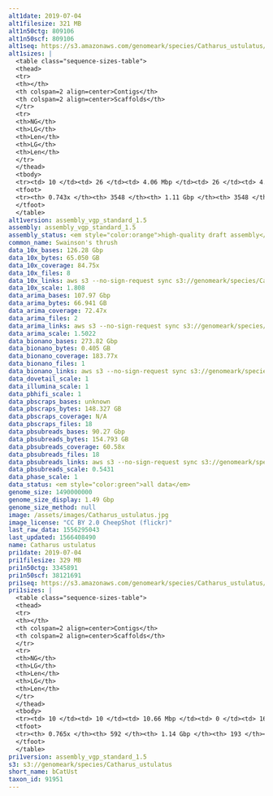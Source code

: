 ```yaml
---
alt1date: 2019-07-04
alt1filesize: 321 MB
alt1n50ctg: 809106
alt1n50scf: 809106
alt1seq: https://s3.amazonaws.com/genomeark/species/Catharus_ustulatus/bCatUst1/assembly_vgp_standard_1.5/bCatUst1.alt.asm.20190704.fasta.gz
alt1sizes: |
  <table class="sequence-sizes-table">
  <thead>
  <tr>
  <th></th>
  <th colspan=2 align=center>Contigs</th>
  <th colspan=2 align=center>Scaffolds</th>
  </tr>
  <tr>
  <th>NG</th>
  <th>LG</th>
  <th>Len</th>
  <th>LG</th>
  <th>Len</th>
  </tr>
  </thead>
  <tbody>
  <tr><td> 10 </td><td> 26 </td><td> 4.06 Mbp </td><td> 26 </td><td> 4.06 Mbp </td></tr>  <tr><td> 20 </td><td> 74 </td><td> 2.59 Mbp </td><td> 74 </td><td> 2.59 Mbp </td></tr>  <tr><td> 30 </td><td> 140 </td><td> 1.93 Mbp </td><td> 140 </td><td> 1.93 Mbp </td></tr>  <tr><td> 40 </td><td> 232 </td><td> 1.37 Mbp </td><td> 232 </td><td> 1.37 Mbp </td></tr>  <tr style="background-color:#cccccc;"><td> 50 </td><td> 371 </td><td> 0.81 Mbp </td><td> 371 </td><td> 0.81 Mbp </td></tr>  <tr><td> 60 </td><td> 642 </td><td> 0.32 Mbp </td><td> 642 </td><td> 0.32 Mbp </td></tr>  <tr><td> 70 </td><td> 1930 </td><td> 65.91 Kbp </td><td> 1930 </td><td> 65.91 Kbp </td></tr>  <tr><td> 80 </td><td> - </td><td> - </td><td> - </td><td> - </td></tr>  <tr><td> 90 </td><td> - </td><td> - </td><td> - </td><td> - </td></tr>  <tr><td> 100 </td><td> - </td><td> - </td><td> - </td><td> - </td></tr>  </tbody>
  <tfoot>
  <tr><th> 0.743x </th><th> 3548 </th><th> 1.11 Gbp </th><th> 3548 </th><th> 1.11 Gbp </th></tr>
  </tfoot>
  </table>
alt1version: assembly_vgp_standard_1.5
assembly: assembly_vgp_standard_1.5
assembly_status: <em style="color:orange">high-quality draft assembly</em>
common_name: Swainson's thrush
data_10x_bases: 126.28 Gbp
data_10x_bytes: 65.050 GB
data_10x_coverage: 84.75x
data_10x_files: 8
data_10x_links: aws s3 --no-sign-request sync s3://genomeark/species/Catharus_ustulatus/bCatUst1/genomic_data/10x/ .<br>
data_10x_scale: 1.808
data_arima_bases: 107.97 Gbp
data_arima_bytes: 66.941 GB
data_arima_coverage: 72.47x
data_arima_files: 2
data_arima_links: aws s3 --no-sign-request sync s3://genomeark/species/Catharus_ustulatus/bCatUst1/genomic_data/arima/ .<br>
data_arima_scale: 1.5022
data_bionano_bases: 273.82 Gbp
data_bionano_bytes: 0.405 GB
data_bionano_coverage: 183.77x
data_bionano_files: 1
data_bionano_links: aws s3 --no-sign-request sync s3://genomeark/species/Catharus_ustulatus/bCatUst1/genomic_data/bionano/ .<br>
data_dovetail_scale: 1
data_illumina_scale: 1
data_pbhifi_scale: 1
data_pbscraps_bases: unknown
data_pbscraps_bytes: 148.327 GB
data_pbscraps_coverage: N/A
data_pbscraps_files: 18
data_pbsubreads_bases: 90.27 Gbp
data_pbsubreads_bytes: 154.793 GB
data_pbsubreads_coverage: 60.58x
data_pbsubreads_files: 18
data_pbsubreads_links: aws s3 --no-sign-request sync s3://genomeark/species/Catharus_ustulatus/bCatUst1/genomic_data/pacbio/ . --exclude "*scraps.bam* --exclude "*ccs.bam*"<br>
data_pbsubreads_scale: 0.5431
data_phase_scale: 1
data_status: <em style="color:green">all data</em>
genome_size: 1490000000
genome_size_display: 1.49 Gbp
genome_size_method: null
image: /assets/images/Catharus_ustulatus.jpg
image_license: "CC BY 2.0 CheepShot (flickr)"
last_raw_data: 1556295043
last_updated: 1566408490
name: Catharus ustulatus
pri1date: 2019-07-04
pri1filesize: 329 MB
pri1n50ctg: 3345891
pri1n50scf: 38121691
pri1seq: https://s3.amazonaws.com/genomeark/species/Catharus_ustulatus/bCatUst1/assembly_vgp_standard_1.5/bCatUst1.pri.asm.20190704.fasta.gz
pri1sizes: |
  <table class="sequence-sizes-table">
  <thead>
  <tr>
  <th></th>
  <th colspan=2 align=center>Contigs</th>
  <th colspan=2 align=center>Scaffolds</th>
  </tr>
  <tr>
  <th>NG</th>
  <th>LG</th>
  <th>Len</th>
  <th>LG</th>
  <th>Len</th>
  </tr>
  </thead>
  <tbody>
  <tr><td> 10 </td><td> 10 </td><td> 10.66 Mbp </td><td> 0 </td><td> 165.91 Mbp </td></tr>  <tr><td> 20 </td><td> 26 </td><td> 7.95 Mbp </td><td> 2 </td><td> 108.60 Mbp </td></tr>  <tr><td> 30 </td><td> 47 </td><td> 6.12 Mbp </td><td> 3 </td><td> 79.15 Mbp </td></tr>  <tr><td> 40 </td><td> 76 </td><td> 4.68 Mbp </td><td> 5 </td><td> 66.36 Mbp </td></tr>  <tr style="background-color:#cccccc;"><td> 50 </td><td> 114 </td><td style="background-color:#88ff88;"> 3.35 Mbp </td><td> 8 </td><td style="background-color:#88ff88;"> 38.12 Mbp </td></tr>  <tr><td> 60 </td><td> 165 </td><td> 2.54 Mbp </td><td> 14 </td><td> 20.71 Mbp </td></tr>  <tr><td> 70 </td><td> 241 </td><td> 1.43 Mbp </td><td> 25 </td><td> 9.91 Mbp </td></tr>  <tr><td> 80 </td><td> - </td><td> - </td><td> - </td><td> - </td></tr>  <tr><td> 90 </td><td> - </td><td> - </td><td> - </td><td> - </td></tr>  <tr><td> 100 </td><td> - </td><td> - </td><td> - </td><td> - </td></tr>  </tbody>
  <tfoot>
  <tr><th> 0.765x </th><th> 592 </th><th> 1.14 Gbp </th><th> 193 </th><th> 1.16 Gbp </th></tr>
  </tfoot>
  </table>
pri1version: assembly_vgp_standard_1.5
s3: s3://genomeark/species/Catharus_ustulatus
short_name: bCatUst
taxon_id: 91951
---
```

